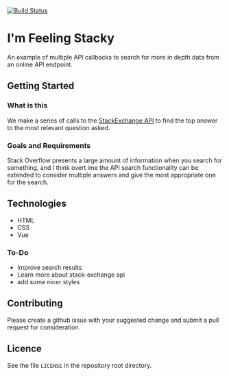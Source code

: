 [![Build Status](https://travis-ci.org/dayvidwhy/feeling-stacky.svg?branch=master)](https://travis-ci.org/dayvidwhy/feeling-stacky)
# I'm Feeling Stacky
An example of multiple API callbacks to search for more in depth data from an online API endpoint.

## Getting Started

### What is this
We make a series of calls to the [StackExchange API](https://api.stackexchange.com/) to find the top answer to the most relevant question asked.

### Goals and Requirements
Stack Overflow presents a large amount of information when you search for something, and I think overt ime the API search functionality can be extended to consider multiple answers and give the most appropriate one for the search.

## Technologies
* HTML
* CSS
* Vue

### To-Do
* Improve search results
* Learn more about stack-exchange api
* add some nicer styles

## Contributing
Please create a github issue with your suggested change and submit a pull request for consideration.

## Licence
See the file `LICENSE` in the repository root directory.

